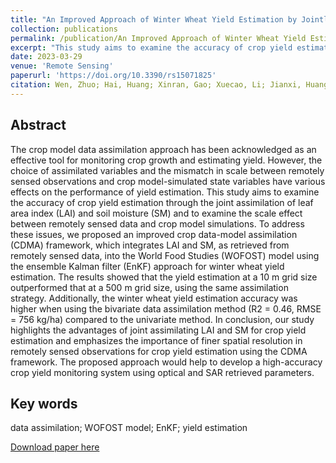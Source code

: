 ```yaml
---
title: "An Improved Approach of Winter Wheat Yield Estimation by Jointly Assimilating Remotely Sensed Leaf Area Index and Soil Moisture into the WOFOST Model"
collection: publications
permalink: /publication/An Improved Approach of Winter Wheat Yield Estimation by Jointly Assimilating Remotely Sensed Leaf Area Index and Soil Moisture into the WOFOST Model
excerpt: "This study aims to examine the accuracy of crop yield estimation through the joint assimilation of leaf area index (LAI) and soil moisture (SM) and to examine the scale effect between remotely sensed data and crop model simulations.<br/><img src='/wen/images/RS2023.jpg'>"
date: 2023-03-29
venue: 'Remote Sensing'
paperurl: 'https://doi.org/10.3390/rs15071825'
citation: Wen, Zhuo; Hai, Huang; Xinran, Gao; Xuecao, Li; Jianxi, Huang. An Improved Approach of Winter Wheat Yield Estimation by Jointly Assimilating Remotely Sensed Leaf Area Index and Soil Moisture into the WOFOST Model. Remote Sensing, 2023; 15(7):1825.
---
```


## Abstract
The crop model data assimilation approach has been acknowledged as an effective tool for monitoring crop growth and estimating yield. However, the choice of assimilated variables and the mismatch in scale between remotely sensed observations and crop model-simulated state variables have various effects on the performance of yield estimation. This study aims to examine the accuracy of crop yield estimation through the joint assimilation of leaf area index (LAI) and soil moisture (SM) and to examine the scale effect between remotely sensed data and crop model simulations. To address these issues, we proposed an improved crop data-model assimilation (CDMA) framework, which integrates LAI and SM, as retrieved from remotely sensed data, into the World Food Studies (WOFOST) model using the ensemble Kalman filter (EnKF) approach for winter wheat yield estimation. The results showed that the yield estimation at a 10 m grid size outperformed that at a 500 m grid size, using the same assimilation strategy. Additionally, the winter wheat yield estimation accuracy was higher when using the bivariate data assimilation method (R2 = 0.46, RMSE = 756 kg/ha) compared to the univariate method. In conclusion, our study highlights the advantages of joint assimilating LAI and SM for crop yield estimation and emphasizes the importance of finer spatial resolution in remotely sensed observations for crop yield estimation using the CDMA framework. The proposed approach would help to develop a high-accuracy crop yield monitoring system using optical and SAR retrieved parameters.

## Key words
data assimilation; WOFOST model; EnKF; yield estimation

[Download paper here](https://wenzhuo727.github.io/wen/files/remotesensing2023.pdf)



